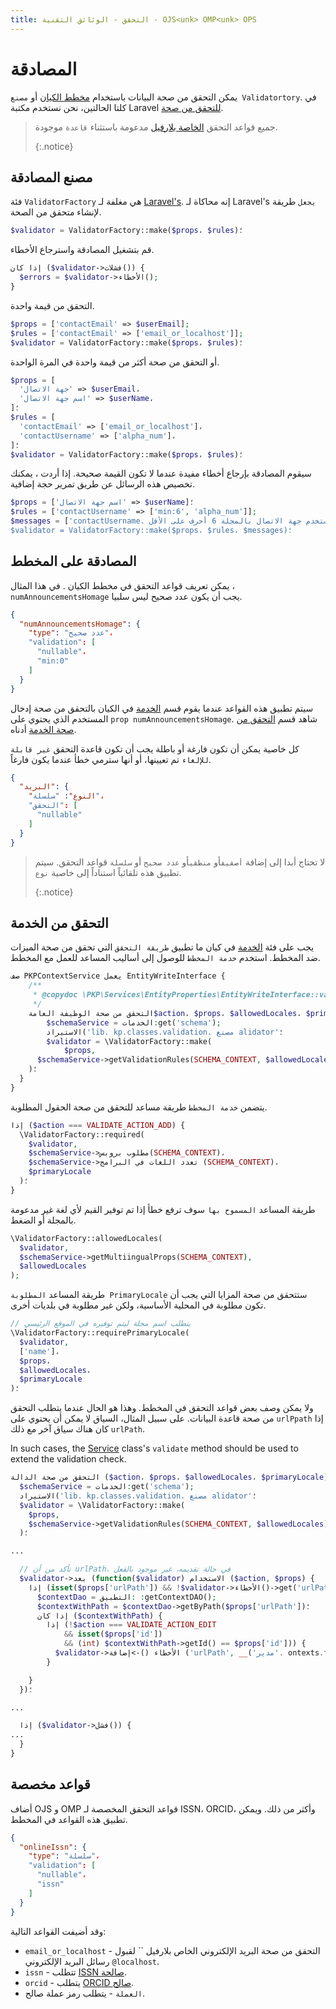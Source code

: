 ```yaml
---
title: التحقق - الوثائق التقنية - OJS<unk> OMP<unk> OPS
---
```


# المصادقة

يمكن التحقق من صحة البيانات باستخدام [مخطط الكيان](./architecture-entities#schemas) أو `مصنع Validatortory`. في كلتا الحالتين، نحن نستخدم مكتبة Laravel [للتحقق من صحة](https://laravel.com/docs/5.5/validation).

> جميع قواعد التحقق [الخاصة بلارفيل](https://laravel.com/docs/5.5/validation#available-validation-rules) مدعومة باستثناء `قاعدة` موجودة. 
> 
> {:.notice}

## مصنع المصادقة

فئة `ValidatorFactory` هي مغلفة لـ [Laravel's](https://laravel.com/docs/5.5/validation). إنه محاكاة لـ Laravel's `يجعل` طريقة لإنشاء متحقق من الصحة.

```php
$validator = ValidatorFactory::make($props، $rules)؛
```

قم بتشغيل المصادقة واسترجاع الأخطاء.

```php
إذا كان ($validator->فشلات()) {
  $errors = $validator->الأخطاء();
}
```

التحقق من قيمة واحدة.

```php
$props = ['contactEmail' => $userEmail];
$rules = ['contactEmail' => ['email_or_localhost']];
$validator = ValidatorFactory::make($props، $rules)؛
```

أو التحقق من صحة أكثر من قيمة واحدة في المرة الواحدة.

```php
$props = [
  'جهة الاتصال' => $userEmail،
  'اسم جهة الاتصال' => $userName،
]؛
$rules = [
  'contactEmail' => ['email_or_localhost']،
  'contactUsername' => ['alpha_num']،
]؛
$validator = ValidatorFactory::make($props، $rules)؛
```

سيقوم المصادقة بإرجاع أخطاء مفيدة عندما لا تكون القيمة صحيحة. إذا أردت ، يمكنك تخصيص هذه الرسائل عن طريق تمرير حجة إضافية.

```php
$props = ['اسم جهة الاتصال' => $userName]؛
$rules = ['contactUsername' => ['min:6', 'alpha_num']];
$messages = ['contactUsername. في' => 'يجب أن يكون اسم مستخدم جهة الاتصال بالمجلة 6 أحرف على الأقل. ];
$validator = ValidatorFactory::make($props، $rules، $messages)؛
```

## المصادقة على المخطط

يمكن تعريف قواعد التحقق في مخطط الكيان [](./architecture-entities#schemas). في هذا المثال ، `numAnnouncementsHomage` يجب أن يكون عدد صحيح ليس سلبيا.

```json
{
  "numAnnouncementsHomage": {
    "type": "عدد صحيح"،
    "validation": [
      "nullable"،
      "min:0"
    ]
  }
}
```

سيتم تطبيق هذه القواعد عندما يقوم قسم [الخدمة](./architecture-services) في الكيان بالتحقق من صحة إدخال المستخدم الذي يحتوي على `prop numAnnouncementsHomage`. شاهد قسم [التحقق من صحة الخدمة](#service-validation) أدناه.

كل خاصية يمكن أن تكون فارغة أو باطلة يجب أن تكون قاعدة التحقق `غير قابلة للإلغاء` تم تعيينها، أو أنها سترمي خطأ عندما يكون فارغاً.

```json
{
  "البريد": {
    "النوع": "سلسلة"،
    "التحقق": [
      "nullable"
    ]
  }
}
```

> لا تحتاج أبدا إلى إضافة `أصفيف`أو `منطقي`أو `عدد صحيح` أو `سلسلة` قواعد التحقق. سيتم تطبيق هذه تلقائياً استناداً إلى خاصية `نوع`. 
> 
> {:.notice}

## التحقق من الخدمة

يجب على فئة [الخدمة](./architecture-services) في كيان ما تطبيق `طريقة التحقق` التي تحقق من صحة الميزات ضد المخطط. استخدم `خدمة المخطط` للوصول إلى أساليب المساعد للعمل مع المخطط.

```php
صف PKPContextService يعمل EntityWriteInterface {
    /**
     * @copydoc \PKP\Services\EntityProperties\EntityWriteInterface::validate()
     */
    التحقق من صحة الوظيفة العامة$action، $props، $allowedLocales، $primaryLocale) {
        $schemaService = الخدمات:get('schema');
        الاستيراد('lib. kp.classes.validation. مصنع alidator'؛
        $validator = \ValidatorFactory::make(
            $props,
      $schemaService->getValidationRules(SCHEMA_CONTEXT, $allowedLocales)
    )؛
  }
}
```

يتضمن `خدمة المخطط` طريقة مساعد للتحقق من صحة الحقول المطلوبة.

```php
إذا ($action === VALIDATE_ACTION_ADD) {
  \ValidatorFactory::required(
    $validator,
    $schemaService->مطلوب بروبس(SCHEMA_CONTEXT)،
    $schemaService->تعدد اللغات في البرامج (SCHEMA_CONTEXT)،
    $primaryLocale
  )؛
}
```

طريقة المساعد `المسموح بها` سوف ترفع خطأ إذا تم توفير القيم لأي لغة غير مدعومة بالمجلة أو الضغط.

```php
\ValidatorFactory::allowedLocales(
  $validator,
  $schemaService->getMultiingualProps(SCHEMA_CONTEXT),
  $allowedLocales
);
```

طريقة المساعد `المطلوبة PrimaryLocale` ستتحقق من صحة المزايا التي يجب أن تكون مطلوبة في المحلية الأساسية، ولكن غير مطلوبة في بلديات أخرى.


```php
// يتطلب اسم مجلة ليتم توفيره في الموقع الرئيسي
\ValidatorFactory::requirePrimaryLocale(
  $validator,
  ['name']،
  $props،
  $allowedLocales،
  $primaryLocale
)؛
```

ولا يمكن وصف بعض قواعد التحقق في المخطط. وهذا هو الحال عندما يتطلب التحقق من صحة قاعدة البيانات. على سبيل المثال، السياق لا يمكن أن يحتوي على `urlPpath` إذا كان هناك سياق آخر مع ذلك `urlPath`.

In such cases, the [Service](./architecture-services) class's `validate` method should be used to extend the validation check.

```php
التحقق من صحة الدالة ($action، $props، $allowedLocales، $primaryLocale) {
  $schemaService = الخدمات:get('schema');
  الاستيراد('lib. kp.classes.validation. مصنع alidator'؛
  $validator = \ValidatorFactory::make(
    $props,
    $schemaService->getValidationRules(SCHEMA_CONTEXT, $allowedLocales)
  )؛

...

  // تأكد من أن urlPath، في حالة تقديمه، غير موجود بالفعل
  $validator->بعد (function($validator) الاستخدام ($action, $props) {
    إذا (isset($props['urlPath']) && !$validator->الأخطاء()->get('urlPath')) {
      $contextDao = التطبيق: :getContextDAO();
      $contextWithPath = $contextDao->getByPath($props['urlPath'])؛
      إذا كان ($contextWithPath) {
        إذا (!$action === VALIDATE_ACTION_EDIT
            && isset($props['id'])
            && (int) $contextWithPath->getId() == $props['id'])) {
          $validator->الأخطاء ()->إضافة ('urlPath', __('مدير'. ontexts.form. الرياضيون))؛
        }

    }
  })؛

...

  إذا ($validator->فشل()) {
...
  }
}
```

## قواعد مخصصة

أضاف OJS و OMP قواعد التحقق المخصصة لـ ISSN، ORCID، وأكثر من ذلك. ويمكن تطبيق هذه القواعد في المخطط.

```json
{
  "onlineIssn": {
    "type": "سلسلة"،
    "validation": [
      "nullable"،
      "issn"
    ]
  }
}
```

وقد أضيفت القواعد التالية:

- `email_or_localhost` - التحقق من صحة البريد الإلكتروني الخاص بلارفيل `` لقبول رسائل البريد الإلكتروني `@localhost`.
- `issn` - تتطلب [ISSN صالحة](https://www.issn.org/).
- `orcid` - يتطلب [ORCID صالح](https://orcid.org/).
- `العملة` - يتطلب رمز عملة صالح.
